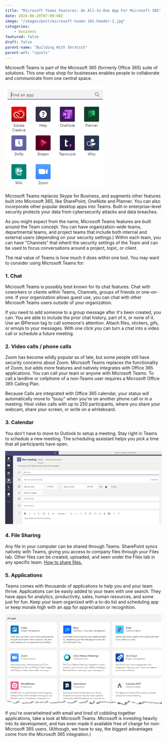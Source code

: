 ```yaml
---
title: "Microsoft Teams Features: An All-In-One App For Microsoft 365"
date: 2024-06-20T07:00:00Z
image: "/images/post/microsoft-teams-101-header-2.jpg"
categories:
    - business
featured: false
draft: false
parent-name: "Building With Skratsch"
parent-url: "/posts"
---
```


Microsoft Teams is part of the Microsoft 365 (formerly Office 365) suite of solutions. This one-stop shop for businesses enables people to collaborate and communicate from one central space.

![microsoft teams apps](/images/post/microsoft-teams-app-screenshot.webp)

Microsoft Teams replaces Skype for Business, and augments other features built into Microsoft 365, like SharePoint, OneNote and Planner. You can also incorporate other popular desktop apps into Teams. Built-in enterprise-level security protects your data from cybersecurity attacks and data breaches.

As you might expect from the name, Microsoft Teams features are built around the Team concept. You can have organization-wide teams, departmental teams, and project teams that include both internal and external users (depending on your security settings.) Within each team, you can have "Channels" that inherit the security settings of the Team and can be used to focus conversations around a project, topic, or client.

The real value of Teams is how much it does within one tool. You may want to consider using Microsoft Teams for:

### 1\. Chat

Microsoft Teams is possibly best known for its chat features. Chat with coworkers or clients within Teams, Channels, groups of friends or one-on-one. If your organization allows guest use, you can chat with other Microsoft Teams users outside of your organization.

If you need to add someone to a group message after it's been created, you can. You are able to include the prior chat history, part of it, or none of it. Use an @Person tag to call someone's attention. Attach files, stickers, gifs, or emojis to your messages. With one click you can turn a chat into a video call or schedule a future meeting.

### 2\. Video calls / phone calls

Zoom has become wildly popular as of late, but some people still have security concerns about Zoom. Microsoft Teams replaces the functionality of Zoom, but adds more features and natively integrates with Office 365 applications. You can call your team or anyone with Microsoft Teams. To call a landline or cellphone of a non-Teams user requires a Microsoft Office 365 Calling Plan.

Because Calls are integrated with Office 365 calendar, your status will automatically move to "busy" when you're on another phone call or in a meeting. Host video calls with up to 250 participants, where you share your webcam, share your screen, or write on a whiteboard.

### 3\. Calendar

You don't have to move to Outlook to setup a meeting. Stay right in Teams to schedule a new meeting. The scheduling assistant helps you pick a time that all participants have open.

![microsoft teams new meeting](/images/post/microsoft-teams-new-meeting-screenshot.webp)

### 4\. File Sharing

Any file in your computer can be shared through Teams. SharePoint syncs natively with Teams, giving you access to company files through your Files tab. Other files can be created, uploaded, and seen under the Files tab in any specific team. [How to share files.](https://support.office.com/en-us/article/share-a-file-in-teams-0c4d34ee-5dd8-46d5-ab35-0d227b5e6eb5)

### 5\. Applications

Teams comes with thousands of applications to help you and your team thrive. Applications can be easily added to your team with one search. They have apps for analytics, productivity, sales, human resources, and some just for fun. Keep your team organized with a to-do list and scheduling app or keep morale high with an app for appreciation or recognition.

![microsoft teams app search](/images/post/microsoft-teams-big-apps-screenshot.webp)

If you're overwhelmed with email and tired of cobbling together applications, take a look at Microsoft Teams. Microsoft is investing heavily into its development, and has even made it available free of charge for non-Microsoft 365 users. (Although, we have to say, the biggest advantages come from the Microsoft 365 integration.)
